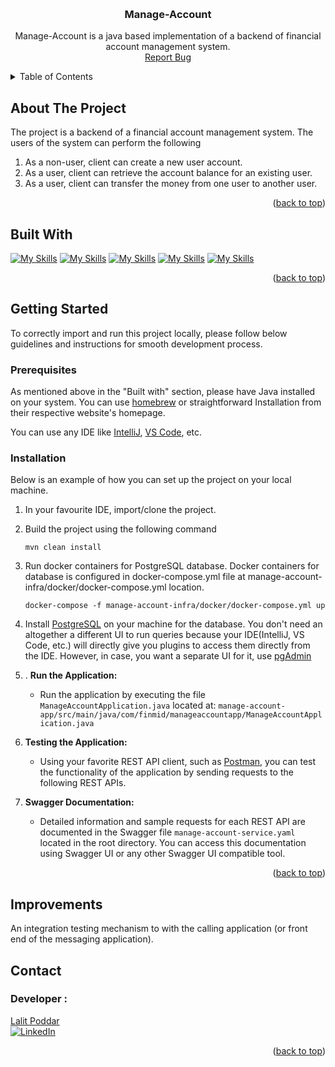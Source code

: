 <a name="readme-top"></a>

<br />
<div style="text-align: center;">
  <h3 align="center">Manage-Account</h3>
  <p align="center">
    Manage-Account is a java based implementation of a backend of financial account management system.
    <br />
    <a href="https://github.com/lalitpo/manage-account-service/issues">Report Bug</a> 
  </p>
</div>


<!-- TABLE OF CONTENTS -->
<details>
  <summary>Table of Contents</summary>
  <ol>
    <li>
      <a href="#about-the-project">About The Project</a>
    </li>
    <li><a href="#built-with">Built With</a></li>
    <li>
      <a href="#getting-started">Getting Started</a>
      <ul>
        <li><a href="#prerequisites">Prerequisites</a></li>
        <li><a href="#installation">Installation</a></li>
      </ul>
    </li>
    <li><a href="#contact">Contact</a></li>
  </ol>
</details>



<!-- ABOUT THE PROJECT -->
## About The Project

The project is a backend of a financial account management system. The users of the system can perform the following

1. As a non-user, client can create a new user account.
2. As a user, client can retrieve the account balance for an existing user. 
3. As a user, client can transfer the money from one user to another user.

<p align="right">(<a href="#readme-top">back to top</a>)</p>

## Built With

[![My Skills](https://skillicons.dev/icons?i=java)](https://www.oracle.com/java/)
[![My Skills](https://skillicons.dev/icons?i=spring)](https://www.spring.io/)
[![My Skills](https://skillicons.dev/icons?i=maven)](https://maven.apache.org/)
[![My Skills](https://skillicons.dev/icons?i=postgres)](https://www.postgresql.org/)
[![My Skills](https://skillicons.dev/icons?i=docker)](https://www.docker.com/)


<p align="right">(<a href="#readme-top">back to top</a>)</p>

## Getting Started
To correctly import and run this project locally, please follow below guidelines and instructions for smooth development process.

### Prerequisites
As mentioned above in the "Built with" section, please have Java installed on your system.
You can use [homebrew](https://brew.sh) or straightforward Installation from their respective website's homepage.

You can use any IDE like [IntelliJ](https://www.jetbrains.com/idea/), [VS Code](https://code.visualstudio.com), etc.

### Installation

Below is an example of how you can set up the project on your local machine.

1. In your favourite IDE, import/clone the project.
2. Build the project using the following command

    ```
    mvn clean install
    ```
3. Run docker containers for PostgreSQL database.
   Docker containers for database is configured in docker-compose.yml file at
   manage-account-infra/docker/docker-compose.yml location.

    ```
    docker-compose -f manage-account-infra/docker/docker-compose.yml up
    ```

4. Install [PostgreSQL](https://www.postgresql.org) on your machine for the database. You don't need an altogether a
   different UI to run queries because your IDE(IntelliJ, VS Code, etc.) will directly give you plugins to access them
   directly from the IDE.
   However, in case, you want a separate UI for it, use [pgAdmin](https://www.pgadmin.org)

5. . **Run the Application:**
   - Run the application by executing the file `ManageAccountApplication.java` located at:
     `manage-account-app/src/main/java/com/finmid/manageaccountapp/ManageAccountApplication.java`

6. **Testing the Application:**
   - Using your favorite REST API client, such as [Postman](https://www.postman.com/), you can test the functionality of the application by sending requests to the following REST APIs.

7. **Swagger Documentation:**
   - Detailed information and sample requests for each REST API are documented in the Swagger file `manage-account-service.yaml` located in the root directory. You can access this documentation using Swagger UI or any other Swagger UI compatible tool.
<p align="right">(<a href="#readme-top">back to top</a>)</p>

## Improvements

An integration testing mechanism to with the calling application (or front end of the messaging application).

## Contact
### Developer :

[Lalit Poddar](mailto:lalit.poddar@gmail.com)  
[![LinkedIn][linkedin-shield]][linkedin-url]

<p align="right">(<a href="#readme-top">back to top</a>)</p>


<!-- MARKDOWN LINKS & IMAGES -->
<!-- https://www.markdownguide.org/basic-syntax/#reference-style-links --> 
[linkedin-shield]: https://img.shields.io/badge/-LinkedIn-black.svg?style=for-the-badge&logo=linkedin&colorB=555
[linkedin-url]: https://www.linkedin.com/in/lalit-poddar/

